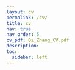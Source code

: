 ```yaml
---
layout: cv
permalink: /cv/
title: cv
nav: true
nav_order: 5
cv_pdf: Qi_Zhang_CV.pdf
description:
toc:
  sidebar: left
---
```

